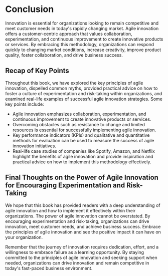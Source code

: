 # Conclusion

Innovation is essential for organizations looking to remain competitive and meet customer needs in today's rapidly changing market. Agile innovation offers a customer-centric approach that values collaboration, experimentation, and continuous improvement to create innovative products or services. By embracing this methodology, organizations can respond quickly to changing market conditions, increase creativity, improve product quality, foster collaboration, and drive business success.

Recap of Key Points
-------------------

Throughout this book, we have explored the key principles of agile innovation, dispelled common myths, provided practical advice on how to foster a culture of experimentation and risk-taking within organizations, and examined real-life examples of successful agile innovation strategies. Some key points include:

* Agile innovation emphasizes collaboration, experimentation, and continuous improvement to create innovative products or services.
* Overcoming obstacles such as resistance to change and limited resources is essential for successfully implementing agile innovation.
* Key performance indicators (KPIs) and qualitative and quantitative methods for evaluation can be used to measure the success of agile innovation initiatives.
* Real-life case studies of companies like Spotify, Amazon, and Netflix highlight the benefits of agile innovation and provide inspiration and practical advice on how to implement this methodology effectively.

Final Thoughts on the Power of Agile Innovation for Encouraging Experimentation and Risk-Taking
-----------------------------------------------------------------------------------------------

We hope that this book has provided readers with a deep understanding of agile innovation and how to implement it effectively within their organizations. The power of agile innovation cannot be overstated. By encouraging experimentation and risk-taking, organizations can drive innovation, meet customer needs, and achieve business success. Embrace the principles of agile innovation and see the positive impact it can have on your organization.

Remember that the journey of innovation requires dedication, effort, and a willingness to embrace failure as a learning opportunity. By staying committed to the principles of agile innovation and seeking support when needed, organizations can drive innovation and remain competitive in today's fast-paced business environment.

